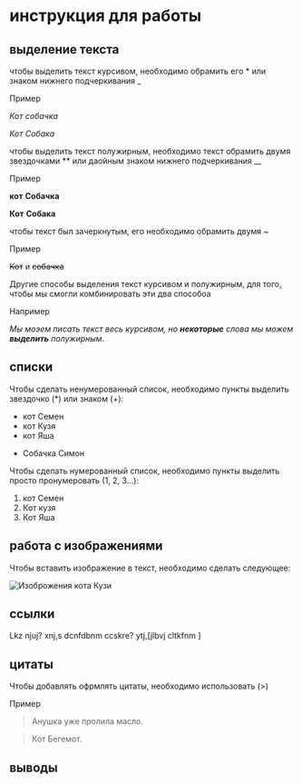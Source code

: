 # инструкция для работы

## выделение текста 

чтобы выделить текст курсивом, необходимо обрамить его * или знаком нижнего подчеркивания _

Пример 

*Кот* *собачка*

_Кот_ _Собака_

чтобы выделить текст полужирным, необходимо текст обрамить двумя звездочками ** или даойным знаком нижнего подчеркивания __

Пример 

**кот** **Собачка**

__Кот__ __Собака__

чтобы текст был зачеркнутым, его необходимо обрамить двумя  ~

Пример 

~~Кот~~ и ~~cобачка~~

Другие способы выделения текст курсивом и полужирным, для того, чтобы мы смогли комбинировать эти два способоа

Например 
 
_Мы моэем писать текст весь курсивом, но **некоторые** слова мы можем **выделить** полужирным_.
## списки


Чтобы сделать ненумерованный список, необходимо пункты выделить звездочко (*) или знаком (+):

* кот Семен
* кот Кузя
* кот Яша
+ Собачка Симон

Чтобы сделать нумерованный список, необходимо пункты выделить просто пронумеровать (1, 2, 3...):

1. кот Семен
2. Кот кузя
3. Кот Яша

## работа с изображениями

Чтобы вставить изображение в текст, необходимо сделать следующее:

![Изоброжения кота Кузи](Felis_silvestris_silvestris.jpg)
## ссылки

Lkz njuj? xnj,s dcnfdbnm ccskre? ytj,[jlbvj cltkfnm ]
## цитаты 

Чтобы добавлять офрмлять цитаты, необходимо использовать (>)

Пример 

> Анушка уже пролила масло.

> Кот Бегемот.
## выводы 